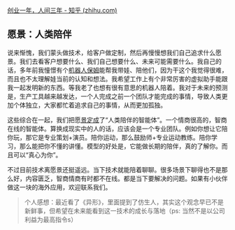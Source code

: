 [创业一年，人间三年 - 知乎 (zhihu.com)](https://zhuanlan.zhihu.com/p/714533901)

## **愿景：人类陪伴**

说来惭愧，我们蒙头做技术，给客户做定制，然后再慢慢想我们自己追求什么愿景。我们去看客户想要什么、我们自己想要什么、未来可能需要什么。我自己的话，多年前我憧憬有个[机器人保姆](https://zhida.zhihu.com/search?q=机器人保姆)能帮我带娃、陪他们，因为干这个我觉得很难，而且也不太理解娃当前的认知和想法。我希望工作上有个非常厉害的虚拟助手能跟我一起发明新的东西。等我老了也想有很有意思的机器人陪着。我对于未来的预测是，生产工具越来越发达，一个人完成之前一个团队才能完成的事情，导致人类更加个体独立，大家都忙着追求自己的事情，从而更加孤独。

这些综合在一起，我们把愿[景定成](https://zhida.zhihu.com/search?q=景定成)了“人类陪伴的智能体”。一个情商很高的，智商在线的智能体。算换成现实中的人的话，应该会是一个专业团队。例如你想让它陪你玩，那它是专业策划+演员。陪你运动，那么鼓励师+专业运动教练。陪你学习，那么能把你不懂的讲懂。模型的好处是，它能做长期的陪伴，真的了解你。而且可以“真心为你”。

不过目前技术离愿景还挺遥远。当下技术就能陪着聊聊。很多场景下聊得也不是那么好，内容匮乏，智商情商有时都不在线。都是当下要解决的问题。如果有小伙伴做这一块的海外应用，欢迎联系我们。



> 个人感想：最近看了《异形》，里面提到了仿生人，其实这个观念早已不是新鲜事，但希望在未来能看到这一技术的成长与落地（ps: 当然不是以公司利益为最高指令s）